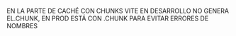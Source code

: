 EN LA PARTE DE CACHÉ CON CHUNKS VITE EN DESARROLLO NO GENERA EL.CHUNK, EN PROD ESTÁ CON .CHUNK PARA EVITAR ERRORES DE NOMBRES
